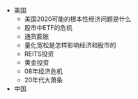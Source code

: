 - 美国
  - 美国2020可能的根本性经济问题是什么
  - 股市中ETF的危机
  - 通货膨胀
  - 量化宽松是怎样影响经济和股市的
  - REITS投资
  - 黄金投资
  - 08年经济危机
  - 20年代大萧条
- 中国
